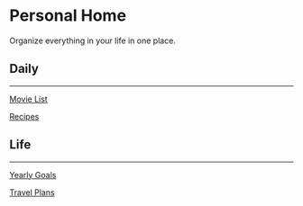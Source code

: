 # Personal Home

Organize everything in your life in one place.

## Daily

---

[Movie List](Personal%20Home%20049fe14026064d64927c0ff32309e55d/Movie%20List%20f19546e5dfd145e18f46fdcb2ed803c9.md)

[Recipes](Personal%20Home%20049fe14026064d64927c0ff32309e55d/Recipes%20fac4e8b3dbe643cd937412df6f850462.csv)

## Life

---

[Yearly Goals](Personal%20Home%20049fe14026064d64927c0ff32309e55d/Yearly%20Goals%2041bfcc515149408c80555967ff348582.md)

[Travel Plans](Personal%20Home%20049fe14026064d64927c0ff32309e55d/Travel%20Plans%2055c22c61649546a2b933d02c88c814a1.csv)